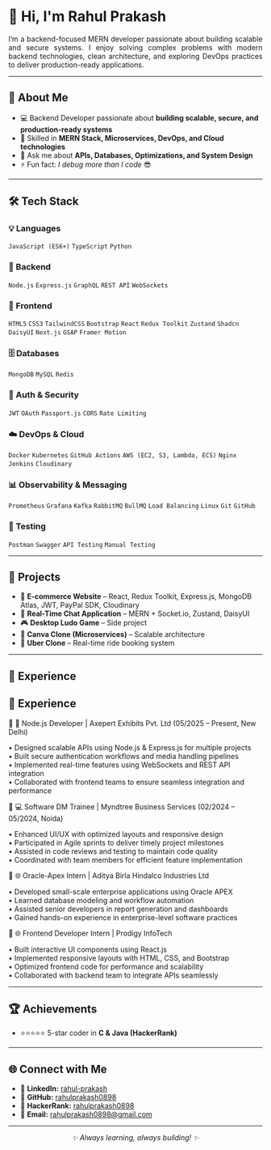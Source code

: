 <h1 align="left">👋 Hi, I'm Rahul Prakash</h1>  

<p align="justify">
I’m a backend-focused MERN developer passionate about building scalable and secure systems.  
I enjoy solving complex problems with modern backend technologies, clean architecture, and exploring DevOps practices to deliver production-ready applications.  
</p>

---------------------------------------------------------------------------------------------------------------------------------------------------------------------------------------------

<h2>🚀 About Me</h2>

- 💻 Backend Developer passionate about <b>building scalable, secure, and production-ready systems</b>  
- 🌱 Skilled in <b>MERN Stack, Microservices, DevOps, and Cloud technologies</b>  
- 💬 Ask me about <b>APIs, Databases, Optimizations, and System Design</b>  
- ⚡ Fun fact: <i>I debug more than I code</i> 😎  

---------------------------------------------------------------------------------------------------------------------------------------------------------------------------------------------

<h2>🛠️ Tech Stack</h2>

### 💡 Languages  
`JavaScript (ES6+)` `TypeScript` `Python`  

### 🔧 Backend  
`Node.js` `Express.js` `GraphQL` `REST API` `WebSockets`  

### 🎨 Frontend  
`HTML5` `CSS3` `TailwindCSS` `Bootstrap` `React` `Redux Toolkit` `Zustand` `Shadcn` `DaisyUI` `Next.js` `GSAP` `Framer Motion`  

### 🗄️ Databases  
`MongoDB` `MySQL` `Redis`  

### 🔐 Auth & Security  
`JWT` `OAuth` `Passport.js` `CORS` `Rate Limiting`  

### ☁️ DevOps & Cloud  
`Docker` `Kubernetes` `GitHub Actions` `AWS (EC2, S3, Lambda, ECS)` `Nginx` `Jenkins` `Cloudinary`  

### 📊 Observability & Messaging  
`Prometheus` `Grafana` `Kafka` `RabbitMQ` `BullMQ` `Load Balancing` `Linux` `Git` `GitHub`  

### 🧪 Testing  
`Postman` `Swagger` `API Testing` `Manual Testing`


---------------------------------------------------------------------------------------------------------------------------------------------------------------------------------------------

<h2>📂 Projects</h2>

- 🛒 <b>E-commerce Website</b> – React, Redux Toolkit, Express.js, MongoDB Atlas, JWT, PayPal SDK, Cloudinary  
- 💬 <b>Real-Time Chat Application</b> – MERN + Socket.io, Zustand, DaisyUI  
- 🎮 <b>Desktop Ludo Game</b> – Side project  
- 🎨 <b>Canva Clone (Microservices)</b> – Scalable architecture  
- 🚖 <b>Uber Clone</b> – Real-time ride booking system  

---------------------------------------------------------------------------------------------------------------------------------------------------------------------------------------------

<h2>💼 Experience</h2>

## 💼 Experience

🔷 🚀 Node.js Developer | Axepert Exhibits Pvt. Ltd (05/2025 – Present, New Delhi)

• Designed scalable APIs using Node.js & Express.js for multiple projects  
• Built secure authentication workflows and media handling pipelines  
• Implemented real-time features using WebSockets and REST API integration  
• Collaborated with frontend teams to ensure seamless integration and performance  

🔷 💻 Software DM Trainee | Myndtree Business Services (02/2024 – 05/2024, Noida)

• Enhanced UI/UX with optimized layouts and responsive design  
• Participated in Agile sprints to deliver timely project milestones  
• Assisted in code reviews and testing to maintain code quality  
• Coordinated with team members for efficient feature implementation  

🔷 🌐 Oracle-Apex Intern | Aditya Birla Hindalco Industries Ltd

• Developed small-scale enterprise applications using Oracle APEX  
• Learned database modeling and workflow automation  
• Assisted senior developers in report generation and dashboards  
• Gained hands-on experience in enterprise-level software practices  

🔷 🌐 Frontend Developer Intern | Prodigy InfoTech

• Built interactive UI components using React.js  
• Implemented responsive layouts with HTML, CSS, and Bootstrap  
• Optimized frontend code for performance and scalability  
• Collaborated with backend team to integrate APIs seamlessly

---------------------------------------------------------------------------------------------------------------------------------------------------------------------------------------------

<h2>🏆 Achievements</h2>

- ⭐⭐⭐⭐⭐ 5-star coder in <b>C & Java (HackerRank)</b>  

---------------------------------------------------------------------------------------------------------------------------------------------------------------------------------------------

<h2>🌐 Connect with Me</h2>

- 🔗 **LinkedIn:** [rahul-prakash](https://www.linkedin.com/in/rahul-prakash-8a517220b)  
- 🐙 **GitHub:** [rahulprakash0898](https://github.com/rahulprakash0898)  
- 🏅 **HackerRank:** [rahulprakash0898](https://www.hackerrank.com/profile/rahulprakash0898)  
- 📧 **Email:** [rahulprakash0898@gmail.com](mailto:rahulprakash0898@gmail.com)

---------------------------------------------------------------------------------------------------------------------------------------------------------------------------------------------

<p align="center"><i>✨ Always learning, always building! ✨</i></p>
